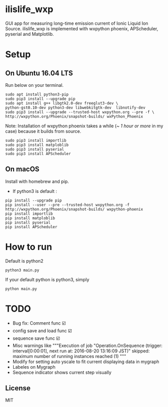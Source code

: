 # ilislife_wxp
GUI app for measuring long-time emission current of Ionic Liquid Ion Source.
ilislife_wxp is implemented with wxpython phoenix, APScheduler, pyserial and Matplotlib.


# Setup
## On Ubuntu 16.04 LTS
Run below on your terminal.
```
sudo apt install python3-pip
sudo pip3 install --upgrade pip
sudo apt install g++ libgtk2.0-dev freeglut3-dev \
python-gst0.10-dev python3-dev libwebkitgtk-dev  libnotify-dev
sudo pip3 install --upgrade --trusted-host wxpython.org --pre -f \
http://wxpython.org/Phoenix/snapshot-builds/ wxPython_Phoenix
```
Note: Installation of wxpython phoenix takes a while (_~ 1 hour or more_ in my case) because it builds from source.
```
sudo pip3 install importlib
sudo pip3 install matploblib
sudo pip3 install pyserial
sudo pip3 install APScheduler
```

## On macOS
Install with homebrew and pip.

* If python3 is default :
```
pip install --upgrade pip
pip install --user --pre --trusted-host wxpython.org -f http://wxpython.org/Phoenix/snapshot-builds/ wxpython-phoenix
pip install importlib
pip install matploblib
pip install pyserial
pip install APScheduler
```

# How to run
Default is python2
```
python3 main.py
```
If your default python is python3, simply
```
python main.py
```

# TODO
* Bug fix: Comment func :ballot_box_with_check:
* config save and load func  :ballot_box_with_check:
* sequence save func  :ballot_box_with_check:
* Misc warnings like """Execution of job "Operation.OnSequence (trigger: interval[0:00:01], next run at: 2016-08-20 13:16:09 JST)" skipped: maximum number of running instances reached (1)
"""
* Modify for setting auto yscale to fit current displaying data in mygraph
* Labeles on Mygraph
* Sequence indicator shows current step visually


## License
MIT

